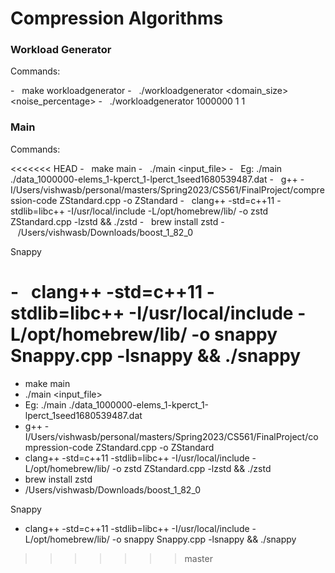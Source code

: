 # Compression Algorithms

### Workload Generator

Commands:

-   make workloadgenerator
-   ./workloadgenerator <domain_size> <noise_percentage> <windowThreshold>
-   ./workloadgenerator 1000000 1 1

### Main

Commands:

<<<<<<< HEAD
-   make main
-   ./main <input_file>
-   Eg: ./main ./data_1000000-elems_1-kperct_1-lperct_1seed1680539487.dat
-   g++ -I/Users/vishwasb/personal/masters/Spring2023/CS561/FinalProject/compression-code ZStandard.cpp -o ZStandard
-   clang++ -std=c++11 -stdlib=libc++ -I/usr/local/include -L/opt/homebrew/lib/ -o zstd ZStandard.cpp -lzstd && ./zstd
-   brew install zstd
-   /Users/vishwasb/Downloads/boost_1_82_0

Snappy

-   clang++ -std=c++11 -stdlib=libc++ -I/usr/local/include -L/opt/homebrew/lib/ -o snappy Snappy.cpp -lsnappy && ./snappy
=======
-   make main
-   ./main <input_file>
-   Eg: ./main ./data_1000000-elems_1-kperct_1-lperct_1seed1680539487.dat
-   g++ -I/Users/vishwasb/personal/masters/Spring2023/CS561/FinalProject/compression-code ZStandard.cpp -o ZStandard
-   clang++ -std=c++11 -stdlib=libc++ -I/usr/local/include -L/opt/homebrew/lib/ -o zstd ZStandard.cpp -lzstd && ./zstd
-   brew install zstd
-   /Users/vishwasb/Downloads/boost_1_82_0

Snappy

-   clang++ -std=c++11 -stdlib=libc++ -I/usr/local/include -L/opt/homebrew/lib/ -o snappy Snappy.cpp -lsnappy && ./snappy
>>>>>>> master
